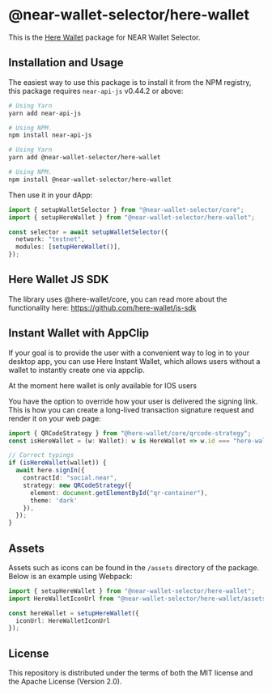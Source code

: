 # @near-wallet-selector/here-wallet

This is the [Here Wallet](https://herewallet.app/) package for NEAR Wallet Selector.

## Installation and Usage

The easiest way to use this package is to install it from the NPM registry, this package requires `near-api-js` v0.44.2 or above:

```bash
# Using Yarn
yarn add near-api-js

# Using NPM.
npm install near-api-js
```

```bash
# Using Yarn
yarn add @near-wallet-selector/here-wallet

# Using NPM.
npm install @near-wallet-selector/here-wallet
```

Then use it in your dApp:

```ts
import { setupWalletSelector } from "@near-wallet-selector/core";
import { setupHereWallet } from "@near-wallet-selector/here-wallet";

const selector = await setupWalletSelector({
  network: "testnet",
  modules: [setupHereWallet()],
});
```


## Here Wallet JS SDK

The library uses @here-wallet/core, you can read more about the functionality here:
https://github.com/here-wallet/js-sdk


## Instant Wallet with AppClip

If your goal is to provide the user with a convenient way to log in to your desktop app, you can use Here Instant Wallet, which allows users without a wallet to instantly create one via appclip.

At the moment here wallet is only available for IOS users

You have the option to override how your user is delivered the signing link. This is how you can create a long-lived transaction signature request and render it on your web page:

```ts
import { QRCodeStrategy } from "@here-wallet/core/qrcode-strategy";
const isHereWallet = (w: Wallet): w is HereWallet => w.id === "here-wallet";

// Correct typings
if (isHereWallet(wallet)) {
  await here.signIn({
    contractId: "social.near",
    strategy: new QRCodeStrategy({ 
      element: document.getElementById("qr-container"), 
      theme: 'dark'
    }),
  });
}
```


## Assets

Assets such as icons can be found in the `/assets` directory of the package. Below is an example using Webpack:

```ts
import { setupHereWallet } from "@near-wallet-selector/here-wallet";
import HereWalletIconUrl from "@near-wallet-selector/here-wallet/assets/here-wallet-icon.png";

const hereWallet = setupHereWallet({ 
  iconUrl: HereWalletIconUrl 
});

```

## License

This repository is distributed under the terms of both the MIT license and the Apache License (Version 2.0).
